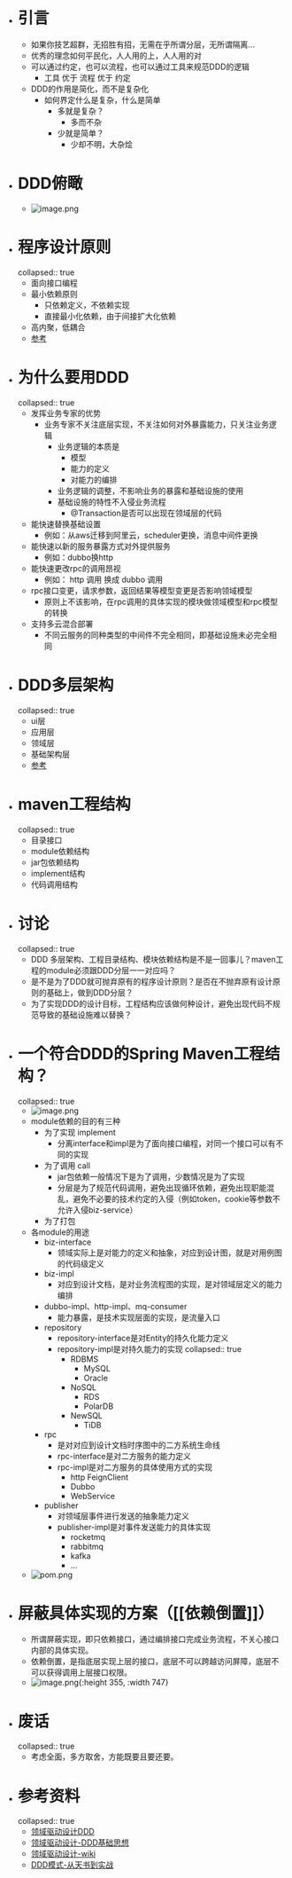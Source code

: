 - # 引言
	- 如果你技艺超群，无招胜有招，无需在乎所谓分层，无所谓隔离...
	- 优秀的理念如何平民化，人人用的上，人人用的对
	- 可以通过约定，也可以流程，也可以通过工具来规范DDD的逻辑
		- 工具  优于  流程  优于 约定
	- DDD的作用是简化，而不是复杂化
		- 如何界定什么是复杂，什么是简单
			- 多就是复杂？
				- 多而不杂
			- 少就是简单？
				- 少却不明，大杂烩
- # DDD俯瞰
	- ![image.png](../assets/image_1663294874859_0.png)
- # 程序设计原则
  collapsed:: true
	- 面向接口编程
	- 最小依赖原则
		- 只依赖定义，不依赖实现
		- 直接最小化依赖，由于间接扩大化依赖
	- 高内聚，低耦合
	- [参考](https://www.jianshu.com/p/6b5e4c9872fe)
- # 为什么要用DDD
  collapsed:: true
	- 发挥业务专家的优势
		- 业务专家不关注底层实现，不关注如何对外暴露能力，只关注业务逻辑
			- 业务逻辑的本质是
				- 模型
				- 能力的定义
				- 对能力的编排
			- 业务逻辑的调整，不影响业务的暴露和基础设施的使用
			- 基础设施的特性不入侵业务流程
				- @Transaction是否可以出现在领域层的代码
	- 能快速替换基础设置
		- 例如：从aws迁移到阿里云，scheduler更换，消息中间件更换
	- 能快速以新的服务暴露方式对外提供服务
		- 例如：dubbo换http
	- 能快速更改rpc的调用昂视
		- 例如： http 调用 换成 dubbo 调用
	- rpc接口变更，请求参数，返回结果等模型变更是否影响领域模型
		- 原则上不该影响，在rpc调用的具体实现的模块做领域模型和rpc模型的转换
	- 支持多云混合部署
		- 不同云服务的同种类型的中间件不完全相同，即基础设施未必完全相同
- # DDD多层架构
  collapsed:: true
	- ui层
	- 应用层
	- 领域层
	- 基础架构层
	- [参考](https://www.jianshu.com/p/f7c1d9fde7a8)
- # maven工程结构
  collapsed:: true
	- 目录接口
	- module依赖结构
	- jar包依赖结构
	- implement结构
	- 代码调用结构
- # 讨论
  collapsed:: true
	- DDD 多层架构、工程目录结构、模块依赖结构是不是一回事儿？maven工程的module必须跟DDD分层一一对应吗？
	- 是不是为了DDD就可抛弃原有的程序设计原则？是否在不抛弃原有设计原则的基础上，做到DDD分层？
	- 为了实现DDD的设计目标，工程结构应该做何种设计，避免出现代码不规范导致的基础设施难以替换？
- # 一个符合DDD的Spring Maven工程结构？
  collapsed:: true
	- ![image.png](../assets/image_1663297583812_0.png)
	- module依赖的目的有三种
		- 为了实现 implement
			- 分离interface和impl是为了面向接口编程，对同一个接口可以有不同的实现
		- 为了调用 call
			- jar包依赖一般情况下是为了调用，少数情况是为了实现
			- 分层是为了规范代码调用，避免出现循环依赖，避免出现职能混乱，避免不必要的技术约定的入侵（例如token，cookie等参数不允许入侵biz-service）
		- 为了打包
	- 各module的用途
		- biz-interface
			- 领域实际上是对能力的定义和抽象，对应到设计图，就是对用例图的代码级定义
		- biz-impl
			- 对应到设计文档，是对业务流程图的实现，是对领域层定义的能力编排
		- dubbo-impl、http-impl、mq-consumer
			- 能力暴露，是技术实现层面的实现，是流量入口
		- repository
			- repository-interface是对Entity的持久化能力定义
			- repository-impl是对持久能力的实现
			  collapsed:: true
				- RDBMS
					- MySQL
					- Oracle
				- NoSQL
					- RDS
					- PolarDB
				- NewSQL
					- TiDB
		- rpc
			- 是对对应到设计文档时序图中的二方系统生命线
			- rpc-interface是对二方服务的能力定义
			- rpc-impl是对二方服务的具体使用方式的实现
				- http FeignClient
				- Dubbo
				- WebService
		- publisher
			- 对领域层事件进行发送的抽象能力定义
			- publisher-impl是对事件发送能力的具体实现
				- rocketmq
				- rabbitmq
				- kafka
				- ...
	- ![pom.png](../assets/pom_1663236226102_0.png)
- # 屏蔽具体实现的方案（[[依赖倒置]]）
	- 所谓屏蔽实现，即只依赖接口，通过编排接口完成业务流程，不关心接口内部的具体实现。
	- 依赖倒置，是指底层实现上层的接口，底层不可以跨越访问屏障，底层不可以获得调用上层接口权限。
	- ![image.png](../assets/image_1663239503379_0.png){:height 355, :width 747}
- # 废话
  collapsed:: true
	- 考虑全面，多方取舍，方能既要且要还要。
- # 参考资料
  collapsed:: true
	- [领域驱动设计DDD](https://www.cnblogs.com/Leo_wl/p/3866629.html)
	- [领域驱动设计-DDD基础思想](https://zhuanlan.zhihu.com/p/109114670)
	- [领域驱动设计-wiki](https://zh.wikipedia.org/wiki/%E9%A0%98%E5%9F%9F%E9%A9%85%E5%8B%95%E8%A8%AD%E8%A8%88)
	- [DDD模式-从天书到实战](https://zhuanlan.zhihu.com/p/91525839)